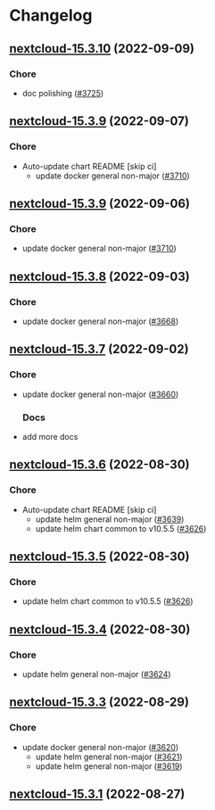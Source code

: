 # Changelog



## [nextcloud-15.3.10](https://github.com/truecharts/charts/compare/nextcloud-15.3.9...nextcloud-15.3.10) (2022-09-09)

### Chore

- doc polishing ([#3725](https://github.com/truecharts/charts/issues/3725))




## [nextcloud-15.3.9](https://github.com/truecharts/charts/compare/nextcloud-15.3.8...nextcloud-15.3.9) (2022-09-07)

### Chore

- Auto-update chart README [skip ci]
  - update docker general non-major ([#3710](https://github.com/truecharts/charts/issues/3710))




## [nextcloud-15.3.9](https://github.com/truecharts/charts/compare/nextcloud-15.3.8...nextcloud-15.3.9) (2022-09-06)

### Chore

- update docker general non-major ([#3710](https://github.com/truecharts/charts/issues/3710))




## [nextcloud-15.3.8](https://github.com/truecharts/charts/compare/nextcloud-15.3.7...nextcloud-15.3.8) (2022-09-03)

### Chore

- update docker general non-major ([#3668](https://github.com/truecharts/charts/issues/3668))




## [nextcloud-15.3.7](https://github.com/truecharts/charts/compare/nextcloud-15.3.6...nextcloud-15.3.7) (2022-09-02)

### Chore

- update docker general non-major ([#3660](https://github.com/truecharts/charts/issues/3660))

  ### Docs

- add more docs




## [nextcloud-15.3.6](https://github.com/truecharts/charts/compare/nextcloud-15.3.4...nextcloud-15.3.6) (2022-08-30)

### Chore

- Auto-update chart README [skip ci]
  - update helm general non-major ([#3639](https://github.com/truecharts/charts/issues/3639))
  - update helm chart common to v10.5.5 ([#3626](https://github.com/truecharts/charts/issues/3626))




## [nextcloud-15.3.5](https://github.com/truecharts/charts/compare/nextcloud-15.3.4...nextcloud-15.3.5) (2022-08-30)

### Chore

- update helm chart common to v10.5.5 ([#3626](https://github.com/truecharts/charts/issues/3626))




## [nextcloud-15.3.4](https://github.com/truecharts/charts/compare/nextcloud-15.3.3...nextcloud-15.3.4) (2022-08-30)

### Chore

- update helm general non-major ([#3624](https://github.com/truecharts/charts/issues/3624))




## [nextcloud-15.3.3](https://github.com/truecharts/charts/compare/nextcloud-15.3.1...nextcloud-15.3.3) (2022-08-29)

### Chore

- update docker general non-major ([#3620](https://github.com/truecharts/charts/issues/3620))
  - update helm general non-major ([#3621](https://github.com/truecharts/charts/issues/3621))
  - update helm general non-major ([#3619](https://github.com/truecharts/charts/issues/3619))




## [nextcloud-15.3.1](https://github.com/truecharts/charts/compare/nextcloud-15.3.0...nextcloud-15.3.1) (2022-08-27)




